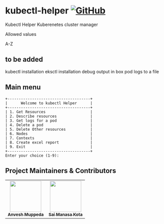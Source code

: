 # kubectl-helper [![GitHub](https://img.shields.io/github/license/anveshmuppeda/kubectl-helper?color=blue)](https://github.com/anveshmuppeda/kubectl-helper/blob/main/LICENSE)
Kubectl Helper
Kuberenetes cluster manager  

Allowed values

A-Z
## to be added  
kubectl installation
eksctl installation 
debug
output in box 
pod logs to a file 

## Main menu  
```
+-------------------------------------+
|      Welcome to kubectl Helper      |
+-------------------------------------+
| 1. Get Resources                    |
| 2. Describe resources               |
| 3. Get logs for a pod               |
| 4. Delete a pod                     |
| 5. Delete Other resources           |
| 6. Nodes                            |
| 7. Contexts                         |
| 8. Create excel report              |
| 9. Exit                             |
+-------------------------------------+
Enter your choice (1-9):
```  

## Project Maintainers & Contributors  
<table>
  <tr>
    <td align="center"><a href="https://anveshmuppeda.github.io/profile/"><img src="https://avatars.githubusercontent.com/u/115966808?v=4" width="100px;" alt=""/><br /><sub><b>Anvesh Muppeda</b></sub></a></td>
    <td align="center"><a href="https://github.com/saimanasak"><img src="https://avatars.githubusercontent.com/u/47205414?v=4" width="100px;" alt=""/><br /><sub><b>Sai Manasa Kota</b></sub></a></td>
  </tr>
</table>